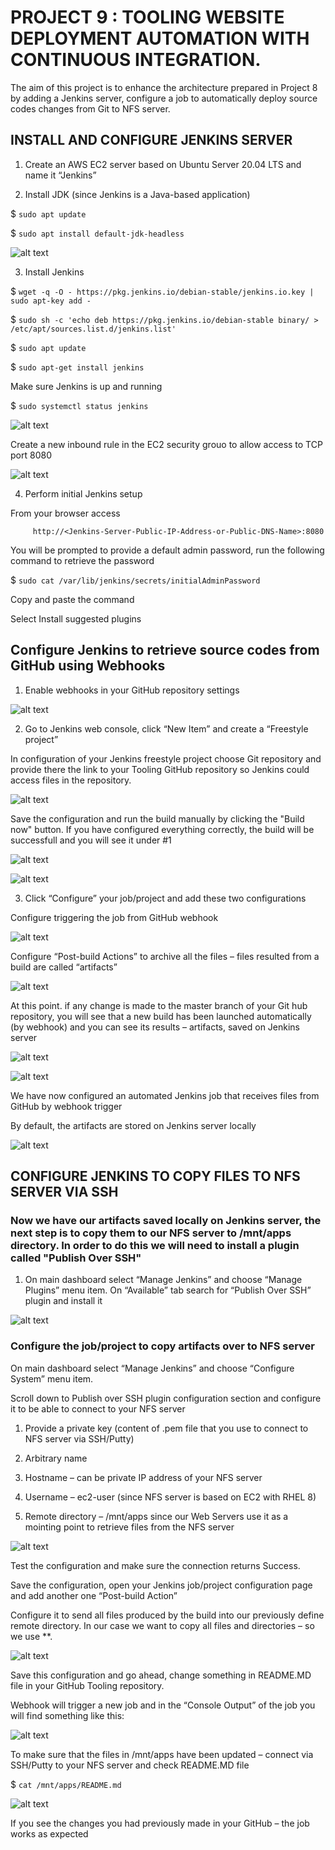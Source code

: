 # PROJECT 9 : TOOLING WEBSITE DEPLOYMENT AUTOMATION WITH CONTINUOUS INTEGRATION. 

The aim of this project is to enhance the architecture prepared in Project 8 by adding a Jenkins server, configure a job to automatically deploy source codes changes from Git to NFS server.

## INSTALL AND CONFIGURE JENKINS SERVER

1. Create an AWS EC2 server based on Ubuntu Server 20.04 LTS and name it “Jenkins”

2. Install JDK (since Jenkins is a Java-based application)

$ `sudo apt update`

$ `sudo apt install default-jdk-headless`

![alt text](./images/4.png)

3. Install Jenkins

$ `wget -q -O - https://pkg.jenkins.io/debian-stable/jenkins.io.key | sudo apt-key add -`

$ `sudo sh -c 'echo deb https://pkg.jenkins.io/debian-stable binary/ >  /etc/apt/sources.list.d/jenkins.list'`

$ `sudo apt update`

$ `sudo apt-get install jenkins`

Make sure Jenkins is up and running

$ `sudo systemctl status jenkins`

![alt text](./images/6.png)

Create a new inbound rule in the EC2 security grouo to allow access to TCP port 8080

![alt text](./images/7.png)

4. Perform initial Jenkins setup

From your browser access 

         http://<Jenkins-Server-Public-IP-Address-or-Public-DNS-Name>:8080

You will be prompted to provide a default admin password, run the following command to retrieve the password

$ `sudo cat /var/lib/jenkins/secrets/initialAdminPassword`

Copy and paste the command

Select Install suggested plugins 

## Configure Jenkins to retrieve source codes from GitHub using Webhooks

1. Enable webhooks in your GitHub repository settings

![alt text](./images/8.png)

2. Go to Jenkins web console, click “New Item” and create a “Freestyle project”

In configuration of your Jenkins freestyle project choose Git repository and provide there the link to your Tooling GitHub repository so Jenkins could access files in the repository.

![alt text](./images/9.png)

Save the configuration and run the build manually by clicking the "Build now" button. If you have configured everything correctly, the build will be successfull and you will see it under #1

![alt text](./images/21.png)

![alt text](./images/10.png)

3. Click “Configure” your job/project and add these two configurations

 Configure triggering the job from GitHub webhook

![alt text](./images/12.png)

Configure “Post-build Actions” to archive all the files – files resulted from a build are called “artifacts”

![alt text](./images/11.png)

At this point. if any change is made to the master branch of your Git hub repository, you will see that a new build has been launched automatically (by webhook) and you can see its results – artifacts, saved on Jenkins server

![alt text](./images/20.png)

![alt text](./images/13.png)

We have now configured an automated Jenkins job that receives files from GitHub by webhook trigger

By default, the artifacts are stored on Jenkins server locally

![alt text](./images/14.png)

## CONFIGURE JENKINS TO COPY FILES TO NFS SERVER VIA SSH

### Now we have our artifacts saved locally on Jenkins server, the next step is to copy them to our NFS server to /mnt/apps directory. In order to do this we will need to install a plugin called "Publish Over SSH"

1. On main dashboard select “Manage Jenkins” and choose “Manage Plugins” menu item. On “Available” tab search for “Publish Over SSH” plugin and install it 

![alt text](./images/15.png)

### Configure the job/project to copy artifacts over to NFS server

On main dashboard select “Manage Jenkins” and choose “Configure System” menu item.

Scroll down to Publish over SSH plugin configuration section and configure it to be able to connect to your NFS server

1. Provide a private key (content of .pem file that you use to connect to NFS server via SSH/Putty)

2. Arbitrary name

3. Hostname – can be private IP address of your NFS server

4. Username – ec2-user (since NFS server is based on EC2 with RHEL 8)

5. Remote directory – /mnt/apps since our Web Servers use it as a mointing point to retrieve files from the NFS server

![alt text](./images/17.png)

Test the configuration and make sure the connection returns Success.

Save the configuration, open your Jenkins job/project configuration page and add another one “Post-build Action”

Configure it to send all files produced by the build into our previously define remote directory. In our case we want to copy all files and directories – so we use **.

![alt text](./images/11.png)

Save this configuration and go ahead, change something in README.MD file in your GitHub Tooling repository.

Webhook will trigger a new job and in the “Console Output” of the job you will find something like this:

![alt text](./images/18.png)

To make sure that the files in /mnt/apps have been updated – connect via SSH/Putty to your NFS server and check README.MD file

$ `cat /mnt/apps/README.md`

![alt text](./images/19.png)

If you see the changes you had previously made in your GitHub – the job works as expected
